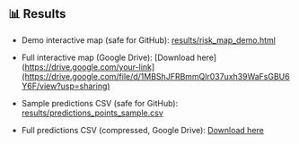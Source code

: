 ## 📊 Results

- Demo interactive map (safe for GitHub): [results/risk_map_demo.html](https://github.com/sherryfish321/urban-expansion-probability/blob/2e0f2c47589c552213e07ef319d5a80dd232310b/results/risk_map_demo.html)  
- Full interactive map (Google Drive): [Download here](https://drive.google.com/your-link](https://drive.google.com/file/d/1MBShJFRBmmQlr037uxh39WaFsGBU6Y6F/view?usp=sharing)

- Sample predictions CSV (safe for GitHub): [results/predictions_points_sample.csv](https://github.com/sherryfish321/urban-expansion-probability/blob/2e0f2c47589c552213e07ef319d5a80dd232310b/results/predictions_points_sample.csv)  
- Full predictions CSV (compressed, Google Drive): [Download here](https://drive.google.com/file/d/1nCbf6BV8uH6mx6Eky4PdEHXzjF-DsnRP/view?usp=sharing)  

